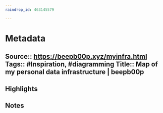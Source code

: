 ```yaml
---
raindrop_id: 463145579

---
```


# Metadata
Source:: https://beepb00p.xyz/myinfra.html
Tags:: #Inspiration, #diagramming
Title:: Map of my personal data infrastructure | beepb00p
---



## Highlights
## Notes
